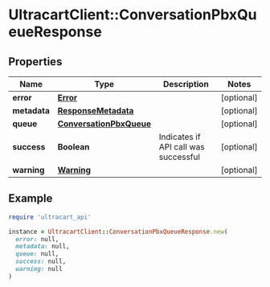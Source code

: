 # UltracartClient::ConversationPbxQueueResponse

## Properties

| Name | Type | Description | Notes |
| ---- | ---- | ----------- | ----- |
| **error** | [**Error**](Error.md) |  | [optional] |
| **metadata** | [**ResponseMetadata**](ResponseMetadata.md) |  | [optional] |
| **queue** | [**ConversationPbxQueue**](ConversationPbxQueue.md) |  | [optional] |
| **success** | **Boolean** | Indicates if API call was successful | [optional] |
| **warning** | [**Warning**](Warning.md) |  | [optional] |

## Example

```ruby
require 'ultracart_api'

instance = UltracartClient::ConversationPbxQueueResponse.new(
  error: null,
  metadata: null,
  queue: null,
  success: null,
  warning: null
)
```

